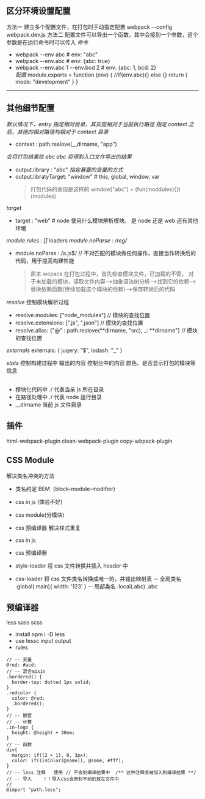 ## 区分环境设置配置

方法一 建立多个配置文件，在打包时手动指定配置
webpack --config webpack.dev.js
方法二 配置文件可以导出一个函数，其中会接到一个参数，这个参数是在运行命令时可以传入
_命令_

- webpack --env abc # env: "abc"
- webpack --env.abc # env: {abc: true}
- webpack --env.abc 1 --env.bcd 2 # env: {abc: 1, bcd: 2}  
  _配置_
  module.exports = function (env) {
  //if(env.abc){} else {}
  return {
  mode: "development"
  }
  }

---

## 其他细节配置

_默认情况下，entry 指定相对目录，其实是相对于当前执行路径_
_指定 context 之后，其他的相对路径均相对于 context 目录_

- context : path.realove(\_\_dirname, "app")

_会将打包结果给 abc_
_abc 将得到入口文件导出的结果_

- output.library : "abc"
  _指定暴露的变量的方式_
- output.libratyTarget: "window" # this, global, window, var
  > 打包代码的表现是这样的 window["abc"] = (fun(moddules){})(modules)

_target_

- target : "web" # node 使用什么模块解析模块。 是 node 还是 web 还有其他环境

_module.rules : []_ loaders
_module.noParse : /reg/_

- module.noParse : /a\.js\$/ // 不对匹配的模块做任何操作，直接当作转换后的代码，用于提高构建性能
  > 原本 wepack 在打包过程中，首先检查模块文件，已加载的不管，
  > 对于未加载的模块，读取文件内容-->抽象语法树分析-->找到它的依赖-->替换依赖函数(继续加载这个模块的依赖)-->保存转换后的代码

_resolve_
控制模块解析过程

- resolve.modules: ["node_modules"] // 模块的查找位置
- resolve.extensions: [".js", ".json"] // 模块的查找位置
- resolve.alias: {"@" : path.reslove(**dirname, "src), \_: **dirname"} // 模块的查找位置

_externals_
externals: {
juqery: "\$",
lodash: "\_"
}

_stats_
控制构建过程中 输出的内容
控制台中的内容 颜色、是否显示打包的模块等信息

##

- 模块化代码中 ./ 代表当亲 js 所在目录
- 在路径处理中 ./ 代表 node 运行目录
- \_\_dirname 当前 js 文件目录

## 插件

html-webpack-plugin
clean-webpack-plugin
copy-wbpack-plugin

## CSS Module

解决类名冲突的方法

- 类名约定 BEM（block-module-modifier)
- css in js (体验不好)
- css module(分模块)
- css 预编译器
  解决样式重复
- css in js
- css 预编译器

- style-loader
  将 css 文件转换并插入 header 中
- css-loader
  将 css 文件类名转换成唯一的，并输出映射表
  -- 全局类名
  :global(.main){
  width: '123'
  }
  -- 局部类名
  :local(.abc)
  .abc

## 预编译器

less sass scss

- install
  npm i -D less
- use
  lessc input output
- rules

```less
// -- 变量
@red: #acd;
// -- 混合mixin
.bordered() {
  border-top: dotted 1px solid;
}
.redcolor {
  color: @red;
  .bordered();
}
// -- 嵌套
// -- 计算
.in-logo {
  height: @height + 30em;
}
// -- 函数
div{
  margin: if((2 > 1), 0, 3px);
  color: if((isColor(@some)), @some, #fff);
}
// -- less 注释   使用 // 不会到编译结果中  /** 这种注释会被加入到编译结果 **/ 
// -- 导入    ！！导入css会原封不动的放在文件中
// 
@import "path.less";
```
